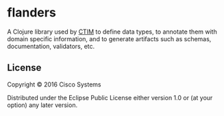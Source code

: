 # flanders

A Clojure library used by [CTIM](https://github.com/threatgrid/ctim/)
to define data types, to annotate them with domain specific
information, and to generate artifacts such as schemas, documentation,
validators, etc.

## License

Copyright © 2016 Cisco Systems

Distributed under the Eclipse Public License either version 1.0 or (at
your option) any later version.
